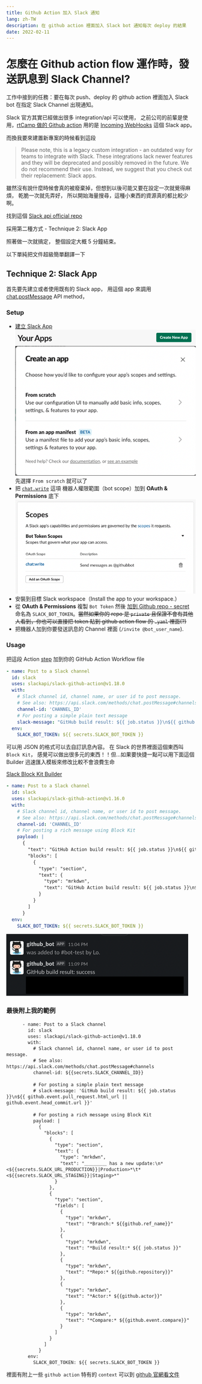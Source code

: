 ```yaml
---
title: Github Action 加入 Slack 通知
lang: zh-TW
description: 在 github action 裡面加入 Slack bot 通知每次 deploy 的結果
date: 2022-02-11
---
```


# 怎麼在 Github action flow 運作時，發送訊息到 Slack Channel?

工作中接到的任務：要在每次 push、deploy 的 github action 裡面加入 Slack bot 在指定 Slack Channel 出現通知。

Slack 官方其實已經做出很多 integration/api 可以使用，
之前公司的前輩是使用，[rtCamp 做的 Github action](https://github.com/rtCamp/action-slack-notify)
用的是 [Incoming WebHooks](https://lubn.slack.com/apps/A0F7XDUAZ-incoming-webhooks?tab=more_info) 這個 Slack app。

而換我要來建置新專案的時候看到這段

> Please note, this is a legacy custom integration - an outdated way for teams to integrate with Slack. These integrations lack newer features and they will be deprecated and possibly removed in the future. We do not recommend their use. Instead, we suggest that you check out their replacement: Slack apps.

雖然沒有說什麼時候會真的被廢棄掉，但想到以後可能又要在設定一次就覺得麻煩，
乾脆一次就先弄好，
所以開始海量搜尋，這種小東西的資源真的都比較少啊。

找到這個 [Slack api official repo](https://github.com/slackapi/slack-github-action)

採用第二種方式 - Technique 2: Slack App

照著做一次就搞定，
整個設定大概 5 分鐘結束。

以下單純把文件超級簡單翻譯一下

## Technique 2: Slack App

首先要先建立或者使用既有的 Slack app，
用這個 app 來調用 [chat.postMessage](https://api.slack.com/methods/chat.postMessage) API method，

### Setup

- [建立 Slack App][apps]
  ![](./images/2022-02-11-01-06-23.png)
  ![](./images/2022-02-11-01-07-37.png)
  先選擇 `From scratch` 就可以了
- 把 [`chat.write`](https://api.slack.com/scopes/chat:write) 這項 機器人權限範圍（bot scope）加到 **OAuth & Permissions** 底下
  ![](./images/2022-02-11-01-09-00.png)
- 安裝到目標 Slack workspace（Install the app to your workspace.）
- 從 **OAuth & Permissions** 複製 `Bot Token` 然後 [加到 Github repo - secret][repo-secret] 命名為 `SLACK_BOT_TOKEN`。~~當然如果你的 repo 是 `private` 且保證不會有其他人看到，你也可以直接把 token 貼到 github action flow 的 `.yaml` 裡面(?)~~
- 把機器人加到你要發送訊息的 Channel 裡面 (`/invite @bot_user_name`).

### Usage

把這段 Action [step](job-step) 加到你的 GitHub Action Workflow file

```yaml
- name: Post to a Slack channel
  id: slack
  uses: slackapi/slack-github-action@v1.18.0
  with:
    # Slack channel id, channel name, or user id to post message.
    # See also: https://api.slack.com/methods/chat.postMessage#channels
    channel-id: 'CHANNEL_ID'
    # For posting a simple plain text message
    slack-message: "GitHub build result: ${{ job.status }}\n${{ github.event.pull_request.html_url || github.event.head_commit.url }}"
  env:
    SLACK_BOT_TOKEN: ${{ secrets.SLACK_BOT_TOKEN }}
```

可以用 JSON 的格式可以去自訂訊息內容。
在 Slack 的世界裡面這個東西叫 `Block Kit`，
感覺可以做出很多元的東西！！但...如果要快捷一點可以用下面這個 Builder 迅速匯入模板來修改比較不會浪費生命

[Slack Block Kit Builder](https://app.slack.com/block-kit-builder/T92N97FNG)

```yaml
- name: Post to a Slack channel
  id: slack
  uses: slackapi/slack-github-action@v1.16.0
  with:
    # Slack channel id, channel name, or user id to post message.
    # See also: https://api.slack.com/methods/chat.postMessage#channels
    channel-id: 'CHANNEL_ID'
    # For posting a rich message using Block Kit
    payload: |
      {
        "text": "GitHub Action build result: ${{ job.status }}\n${{ github.event.pull_request.html_url || github.event.head_commit.url }}",
        "blocks": [
          {
            "type": "section",
            "text": {
              "type": "mrkdwn",
              "text": "GitHub Action build result: ${{ job.status }}\n${{ github.event.pull_request.html_url || github.event.head_commit.url }}"
            }
          }
        ]
      }
  env:
    SLACK_BOT_TOKEN: ${{ secrets.SLACK_BOT_TOKEN }}
```

![](./images/2022-02-11-00-42-33.png)

[job-step]: https://docs.github.com/en/actions/learn-github-actions/workflow-syntax-for-github-actions#jobsjob_idsteps
[repo-secret]: https://docs.github.com/en/free-pro-team@latest/actions/reference/encrypted-secrets#creating-encrypted-secrets-for-a-repository
[apps]: https://api.slack.com/apps

### 最後附上我的範例

```yaml=
      - name: Post to a Slack channel
        id: slack
        uses: slackapi/slack-github-action@v1.18.0
        with:
          # Slack channel id, channel name, or user id to post message.
          # See also: https://api.slack.com/methods/chat.postMessage#channels
          channel-id: ${{secrets.SLACK_CHANNEL_ID}}

          # For posting a simple plain text message
          # slack-message: 'GitHub build result: ${{ job.status }}\n${{ github.event.pull_request.html_url || github.event.head_commit.url }}'

          # For posting a rich message using Block Kit
          payload: |
            {
              "blocks": [
                {
                  "type": "section",
                  "text": {
                    "type": "mrkdwn",
                    "text": "＿＿＿＿＿ has a new update:\n*<${{secrets.SLACK_URL_PRODUCTION}}|Production>*\t*<${{secrets.SLACK_URL_STAGING}}|Staging>*"
                  }
                },
                {
                  "type": "section",
                  "fields": [
                    {
                      "type": "mrkdwn",
                      "text": "*Branch:* ${{github.ref_name}}"
                    },
                    {
                      "type": "mrkdwn",
                      "text": "*Build result:* ${{ job.status }}"
                    },
                    {
                      "type": "mrkdwn",
                      "text": "*Repo:* ${{github.repository}}"
                    },
                    {
                      "type": "mrkdwn",
                      "text": "*Actor:* ${{github.actor}}"
                    },
                    {
                      "type": "mrkdwn",
                      "text": "*Compare:* ${{github.event.compare}}"
                    }
                  ]
                }
              ]
            }
        env:
          SLACK_BOT_TOKEN: ${{ secrets.SLACK_BOT_TOKEN }}
```

裡面有附上一些 `github action` 特有的 `context`
可以到 [github 官網看文件](https://docs.github.com/en/actions/learn-github-actions/contexts)

